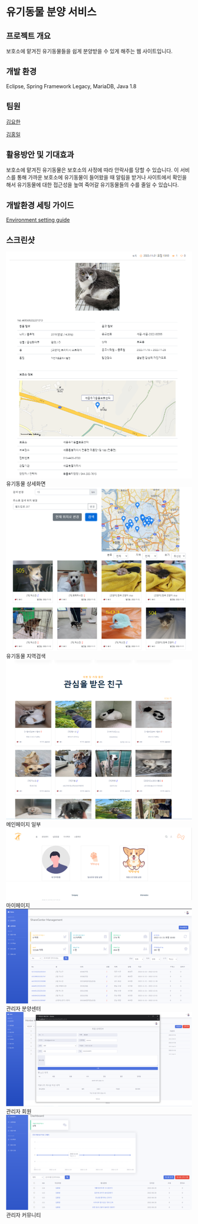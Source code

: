 # 유기동물 분양 서비스

## 프로젝트 개요

보호소에 맡겨진 유기동물들을 쉽게 분양받을 수 있게 해주는 웹 사이트입니다.

## 개발 환경

Eclipse, Spring Framework Legacy, MariaDB, Java 1.8

## 팀원
[김요한](https://github.com/choum97)

[김홍일](https://github.com/Hoil2)

## 활용방안 및 기대효과

보호소에 맡겨진 유기동물은 보호소의 사정에 따라 안락사를 당할 수 있습니다. 이 서비스를 통해 가까운 보호소에 유기동물이 들어왔을 때 알림을 받거나 사이트에서 확인을 해서 유기동물에 대한 접근성을 높여 죽어갈 유기동물들의 수를 줄일 수 있습니다.

## 개발환경 세팅 가이드

[Environment setting guide](https://hoiry.notion.site/5fed02a391b1422ab233e6e5880d9650)

## 스크린샷

![3.PNG (1).png](images/7.png)  
유기동물 상세화면
![1.PNG (1).png](images/5.png)
유기동물 지역검색
![4.PNG (1).png](images/6.png)
메인페이지 일부
![5.PNG](images/2.png)
마이페이지
![6.PNG](images/1.png)
관리자 분양센터
![7.PNG](images/4.png)
관리자 회원
![8.PNG](images/3.png)
관리자 커뮤니티